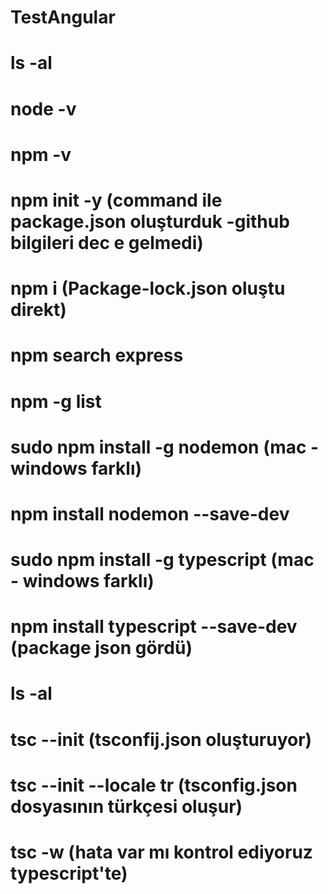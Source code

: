 # TestAngular

# ls -al

# node -v

# npm -v

# npm init -y (command ile package.json oluşturduk -github bilgileri dec e gelmedi)

# npm i (Package-lock.json oluştu direkt)

# npm search express

# npm -g list

# sudo npm install -g nodemon (mac - windows farklı)

# npm install nodemon --save-dev

# sudo npm install -g typescript (mac - windows farklı)

# npm install typescript --save-dev (package json gördü)

# ls -al

# tsc --init (tsconfij.json oluşturuyor)
# tsc --init --locale tr (tsconfig.json dosyasının türkçesi oluşur)

# tsc -w (hata var mı kontrol ediyoruz typescript'te)

#

